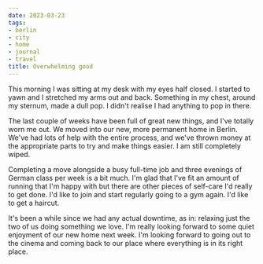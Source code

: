 ```yaml
---
date: 2023-03-23
tags:
- berlin
- city
- home
- journal
- travel
title: Overwhelming good
---
```


This morning I was sitting at my desk with my eyes half closed. I started to yawn and I stretched my arms out and back. Something in my chest, around my sternum, made a dull pop. I didn't realise I had anything to pop in there.

The last couple of weeks have been full of great new things, and I've totally worn me out. We moved into our new, more permanent home in Berlin. We've had lots of help with the entire process, and we've thrown money at the appropriate parts to try and make things easier. I am still completely wiped.

Completing a move alongside a busy full-time job and three evenings of German class per week is a bit much. I'm glad that I've fit an amount of running that I'm happy with but there are other pieces of self-care I'd really to get done. I'd like to join and start regularly going to a gym again. I'd like to get a haircut.

It's been a while since we had any actual downtime, as in: relaxing just the two of us doing something we love. I'm really looking forward to some quiet enjoyment of our new home next week. I'm looking forward to going out to the cinema and coming back to our place where everything is in its right place.